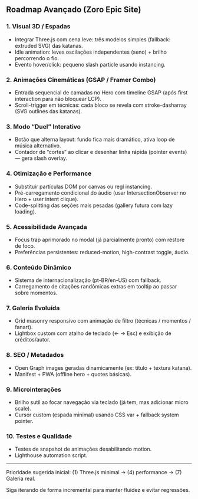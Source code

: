 ## Roadmap Avançado (Zoro Epic Site)

### 1. Visual 3D / Espadas
- Integrar Three.js com cena leve: três modelos simples (fallback: extruded SVG) das katanas.
- Idle animation: leves oscilações independentes (seno) + brilho percorrendo o fio.
- Evento hover/click: pequeno slash particle usando instancing.

### 2. Animações Cinemáticas (GSAP / Framer Combo)
- Entrada sequencial de camadas no Hero com timeline GSAP (após first interaction para não bloquear LCP).
- Scroll-trigger em técnicas: cada bloco se revela com stroke-dasharray (SVG outlines das katanas).

### 3. Modo “Duel” Interativo
- Botão que alterna layout: fundo fica mais dramático, ativa loop de música alternativo.
- Contador de “cortes” ao clicar e desenhar linha rápida (pointer events) — gera slash overlay.

### 4. Otimização e Performance
- Substituir partículas DOM por canvas ou regl instancing.
- Pré-carregamento condicional do áudio (usar IntersectionObserver no Hero + user intent clique).
- Code-splitting das seções mais pesadas (gallery futura com lazy loading).

### 5. Acessibilidade Avançada
- Focus trap aprimorado no modal (já parcialmente pronto) com restore de foco.
- Preferências persistentes: reduced-motion, high-contrast toggle, áudio.

### 6. Conteúdo Dinâmico
- Sistema de internacionalização (pt-BR/en-US) com fallback.
- Carregamento de citações randômicas extras em tooltip ao passar sobre momentos.

### 7. Galeria Evoluída
- Grid masonry responsivo com animação de filtro (técnicas / momentos / fanart).
- Lightbox custom com atalho de teclado (← → Esc) e exibição de créditos/autor.

### 8. SEO / Metadados
- Open Graph images geradas dinamicamente (ex: título + textura katana).
- Manifest + PWA (offline hero + quotes básicas).

### 9. Microinterações
- Brilho sutil ao focar navegação via teclado (já tem, mas adicionar micro scale).
- Cursor custom (espada minimal) usando CSS var + fallback system pointer.

### 10. Testes e Qualidade
- Testes de snapshot de animações desabilitando motion.
- Lighthouse automation script.

---
Prioridade sugerida inicial: (1) Three.js minimal → (4) performance → (7) Galeria real.

Siga iterando de forma incremental para manter fluidez e evitar regressões.